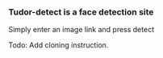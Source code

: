 ### Tudor-detect is a face detection site

Simply enter an image link and press detect

Todo: Add cloning instruction.
